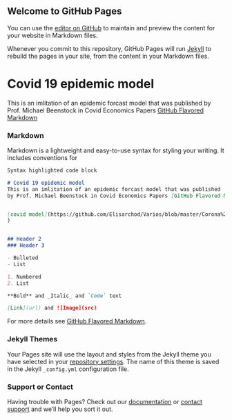 ## Welcome to GitHub Pages

You can use the [editor on GitHub](https://github.com/Elisarchod/Varios/edit/master/README.md) to maintain and preview the content for your website in Markdown files.

Whenever you commit to this repository, GitHub Pages will run [Jekyll](https://jekyllrb.com/) to rebuild the pages in your site, from the content in your Markdown files.


# Covid 19 epidemic model
This is an imlitation of an epidemic forcast model that was published 
by Prof. Michael Beenstock in Covid Economics Papers [GitHub Flavored Markdown](https://cepr.org/content/covid-economics-vetted-and-real-time-papers-0)


### Markdown

Markdown is a lightweight and easy-to-use syntax for styling your writing. It includes conventions for

```markdown
Syntax highlighted code block

# Covid 19 epidemic model
This is an imlitation of an epidemic forcast model that was published 
by Prof. Michael Beenstock in Covid Economics Papers [GitHub Flavored Markdown](https://cepr.org/content/covid-economics-vetted-and-real-time-papers-0)


[covid model](https://github.com/Elisarchod/Varios/blob/master/Corona%20Model/OLG%20Model%20notebook.ipynb
)


## Header 2
### Header 3

- Bulleted
- List

1. Numbered
2. List

**Bold** and _Italic_ and `Code` text

[Link](url) and ![Image](src)
```

For more details see [GitHub Flavored Markdown](https://guides.github.com/features/mastering-markdown/).

### Jekyll Themes

Your Pages site will use the layout and styles from the Jekyll theme you have selected in your [repository settings](https://github.com/Elisarchod/Varios/settings). The name of this theme is saved in the Jekyll `_config.yml` configuration file.

### Support or Contact

Having trouble with Pages? Check out our [documentation](https://help.github.com/categories/github-pages-basics/) or [contact support](https://github.com/contact) and we’ll help you sort it out.
